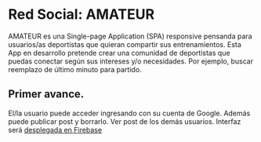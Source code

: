 # Red Social: AMATEUR

AMATEUR es una Single-page Application (SPA) responsive pensanda para usuarios/as deportistas que quieran compartir sus entrenamientos. 
Esta App en desarrollo pretende crear una comunidad de deportistas que puedas conectar según sus intereses y/o necesidades. 
Por ejemplo, buscar reemplazo de último minuto para partido.

## Primer avance.
El/la usuario puede acceder ingresando con su cuenta de Google. 
Además puede publicar post y borrarlo. 
Ver post de los demás usuarios.
Interfaz será [desplegada en Firebase](https://amateur-41afd.web.app/)
